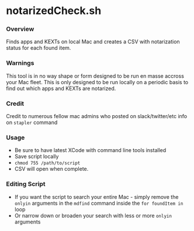 # notarizedCheck.sh

### Overview
Finds apps and KEXTs on local Mac and creates a CSV with notarization status for each found item.  

### Warnings
This tool is in no way shape or form designed to be run en masse accross your Mac fleet.  This is only designed to be run locally on a periodic basis to find out which apps and KEXTs are notarized.

### Credit
Credit to numerous fellow mac admins who posted on slack/twitter/etc info on `stapler` command 

### Usage
- Be sure to have latest XCode with command line tools installed  
- Save script locally  
- `chmod 755 /path/to/script`
- CSV will open when complete.

### Editing Script  
- If you want the script to search your entire Mac - simply remove the `onlyin` arguments in the `mdfind` command inside the `for foundItem in` loop  
- Or narrow down or broaden your search with less or more `onlyin` arguments
